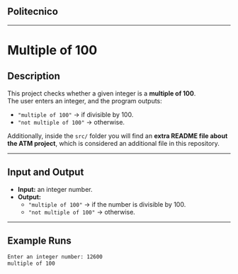 ## Politecnico
---

# Multiple of 100

## Description
This project checks whether a given integer is a **multiple of 100**.  
The user enters an integer, and the program outputs:  
- `"multiple of 100"` → if divisible by 100.  
- `"not multiple of 100"` → otherwise.  

Additionally, inside the `src/` folder you will find an **extra README file about the ATM project**, which is considered an additional file in this repository.  

---

## Input and Output
- **Input:** an integer number.  
- **Output:**  
  - `"multiple of 100"` → if the number is divisible by 100.  
  - `"not multiple of 100"` → otherwise.  

---

## Example Runs
```bash
Enter an integer number: 12600
multiple of 100



